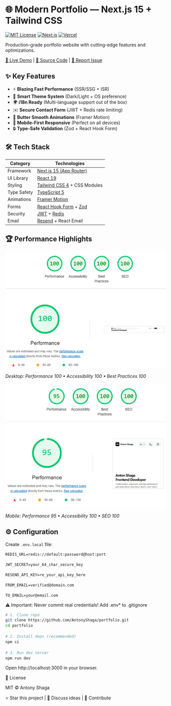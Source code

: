 # 🌐 Modern Portfolio — Next.js 15 + Tailwind CSS

[![MIT License](https://img.shields.io/badge/license-MIT-blue.svg)](LICENSE)
[![Next.js](https://img.shields.io/badge/Next.js-15.0.0-blue)](https://nextjs.org)
[![Vercel](https://img.shields.io/badge/deployed%20on-Vercel-black)](https://portfolio-inky-six-36.vercel.app)

Production-grade portfolio website with cutting-edge features and optimizations.

[🔗 Live Demo](https://portfolio-inky-six-36.vercel.app/) | [📂 Source Code](https://github.com/AntonyShaga/portfolio) | [📝 Report Issue](https://github.com/AntonyShaga/portfolio/issues)

## ✨ Key Features

- ⚡ **Blazing Fast Performance** (SSR/SSG + ISR)
- 🌙 **Smart Theme System** (Dark/Light + OS preference)
- 🌍 **i18n Ready** (Multi-language support out of the box)
- ✉️ **Secure Contact Form** (JWT + Redis rate limiting)
- 🎨 **Butter Smooth Animations** (Framer Motion)
- 📱 **Mobile-First Responsive** (Perfect on all devices)
- 🔒 **Type-Safe Validation** (Zod + React Hook Form)

## 🛠 Tech Stack

| Category        | Technologies                                                                 |
|-----------------|-----------------------------------------------------------------------------|
| Framework       | [Next.js 15 (App Router)](https://nextjs.org/)                              |
| UI Library      | [React 19](https://react.dev/)                                              |
| Styling         | [Tailwind CSS 4](https://tailwindcss.com/) + CSS Modules                    |
| Type Safety     | [TypeScript 5](https://www.typescriptlang.org/)                             |
| Animations      | [Framer Motion](https://www.framer.com/motion/)                             |
| Forms           | [React Hook Form](https://react-hook-form.com/) + [Zod](https://zod.dev/)   |
| Security        | [JWT](https://jwt.io/) + [Redis](https://redis.io/)                         |
| Email           | [Resend](https://resend.com/) + React Email                                 |

## 🏆 Performance Highlights

![Desktop Lighthouse](/public/screenshots/lighthouse-desktop.webp)

*Desktop: Performance 100 • Accessibility 100 • Best Practices 100*

![Mobile Lighthouse](/public/screenshots/lighthouse-mobile.webp)

*Mobile: Performance 95 • Accessibility 100 • SEO 100*

## ⚙️ Configuration

Create `.env.local` file:

```env
REDIS_URL=redis://default:password@host:port

JWT_SECRET=your_64_char_secure_key

RESEND_API_KEY=re_your_api_key_here

FROM_EMAIL=verified@domain.com

TO_EMAIL=your@email.com
```

⚠️ Important: Never commit real credentials! Add .env* to .gitignore

```bash
# 1. Clone repo
git clone https://github.com/AntonyShaga/portfolio.git
cd portfolio

# 2. Install deps (recommended)
npm ci

# 3. Run dev server
npm run dev
```
Open http://localhost:3000 in your browser.


📜 License

MIT © Antony Shaga

⭐ Star this project |
💬 Discuss ideas |
🔄 Contribute
